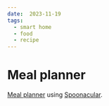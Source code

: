 ```yaml
---
date:  2023-11-19
tags:
  - smart home
  - food
  - recipe
---
```


# Meal planner

[Meal planner](https://github.com/digitaljosh/meal-planner) using [Spoonacular](https://spoonacular.com/food-api/docs).
